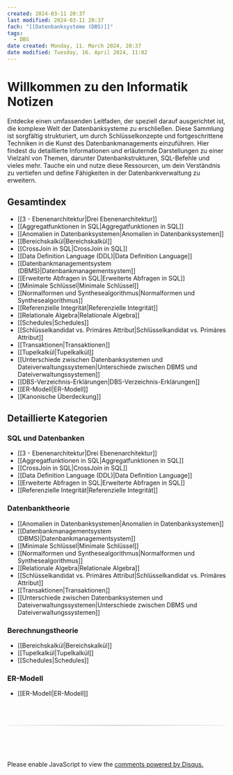 ```yaml
---
created: 2024-03-11 20:37
last modified: 2024-03-11 20:37
fach: "[[Datenbanksysteme (DBS)]]"
tags:
  - DBS
date created: Monday, 11. March 2024, 20:37
date modified: Tuesday, 16. April 2024, 11:02
---
```


# Willkommen zu den Informatik Notizen

Entdecke einen umfassenden Leitfaden, der speziell darauf ausgerichtet ist, die komplexe Welt der Datenbanksysteme zu erschließen. Diese Sammlung ist sorgfältig strukturiert, um durch Schlüsselkonzepte und fortgeschrittene Techniken in die Kunst des Datenbankmanagements einzuführen. Hier findest du detaillierte Informationen und erläuternde Darstellungen zu einer Vielzahl von Themen, darunter Datenbankstrukturen, SQL-Befehle und vieles mehr. Tauche ein und nutze diese Ressourcen, um dein Verständnis zu vertiefen und define Fähigkeiten in der Datenbankverwaltung zu erweitern.

## Gesamtindex

- [[3 - Ebenenarchitektur|Drei Ebenenarchitektur]]
- [[Aggregatfunktionen in SQL|Aggregatfunktionen in SQL]]
- [[Anomalien in Datenbanksystemen|Anomalien in Datenbanksystemen]]
- [[Bereichskalkül|Bereichskalkül]]
- [[CrossJoin in SQL|CrossJoin in SQL]]
- [[Data Definition Language (DDL)|Data Definition Language]]
- [[Datenbankmanagementsystem (DBMS)|Datenbankmanagementsystem]]
- [[Erweiterte Abfragen in SQL|Erweiterte Abfragen in SQL]]
- [[Minimale Schlüssel|Minimale Schlüssel]]
- [[Normalformen und Synthesealgorithmus|Normalformen und Synthesealgorithmus]]
- [[Referenzielle Integrität|Referenzielle Integrität]]
- [[Relationale Algebra|Relationale Algebra]]
- [[Schedules|Schedules]]
- [[Schlüsselkandidat vs. Primäres Attribut|Schlüsselkandidat vs. Primäres Attribut]]
- [[Transaktionen|Transaktionen]]
- [[Tupelkalkül|Tupelkalkül]]
- [[Unterschiede zwischen Datenbanksystemen und Dateiverwaltungssystemen|Unterschiede zwischen DBMS und Dateiverwaltungssystemen]]
- [[DBS-Verzeichnis-Erklärungen|DBS-Verzeichnis-Erklärungen]]
- [[ER-Modell|ER-Modell]]
- [[Kanonische  Überdeckung]]

## Detaillierte Kategorien

### SQL und Datenbanken

- [[3 - Ebenenarchitektur|Drei Ebenenarchitektur]]
- [[Aggregatfunktionen in SQL|Aggregatfunktionen in SQL]]
- [[CrossJoin in SQL|CrossJoin in SQL]]
- [[Data Definition Language (DDL)|Data Definition Language]]
- [[Erweiterte Abfragen in SQL|Erweiterte Abfragen in SQL]]
- [[Referenzielle Integrität|Referenzielle Integrität]]

### Datenbanktheorie

- [[Anomalien in Datenbanksystemen|Anomalien in Datenbanksystemen]]
- [[Datenbankmanagementsystem (DBMS)|Datenbankmanagementsystem]]
- [[Minimale Schlüssel|Minimale Schlüssel]]
- [[Normalformen und Synthesealgorithmus|Normalformen und Synthesealgorithmus]]
- [[Relationale Algebra|Relationale Algebra]]
- [[Schlüsselkandidat vs. Primäres Attribut|Schlüsselkandidat vs. Primäres Attribut]]
- [[Transaktionen|Transaktionen]]
- [[Unterschiede zwischen Datenbanksystemen und Dateiverwaltungssystemen|Unterschiede zwischen DBMS und Dateiverwaltungssystemen]]

### Berechnungstheorie

- [[Bereichskalkül|Bereichskalkül]]
- [[Tupelkalkül|Tupelkalkül]]
- [[Schedules|Schedules]]

### ER-Modell

- [[ER-Modell|ER-Modell]]

<!-- DISQUS SCRIPT COMMENT START -->

<hr style="border: none; height: 2px; background: linear-gradient(to right, #f0f0f0, #ccc, #f0f0f0); margin-top: 4rem; margin-bottom: 5rem;">
<div id="disqus_thread"></div>
<script>
    /**
    *  RECOMMENDED CONFIGURATION VARIABLES: EDIT AND UNCOMMENT THE SECTION BELOW TO INSERT DYNAMIC VALUES FROM YOUR PLATFORM OR CMS.
    *  LEARN WHY DEFINING THESE VARIABLES IS IMPORTANT: https://disqus.com/admin/universalcode/#configuration-variables    */
    /*
    var disqus_config = function () {
    this.page.url = PAGE_URL;  // Replace PAGE_URL with your page's canonical URL variable
    this.page.identifier = PAGE_IDENTIFIER; // Replace PAGE_IDENTIFIER with your page's unique identifier variable
    };
    */
    (function() { // DON'T EDIT BELOW THIS LINE
    var d = document, s = d.createElement('script');
    s.src = 'https://myuninotes.disqus.com/embed.js';
    s.setAttribute('data-timestamp', +new Date());
    (d.head || d.body).appendChild(s);
    })();
</script>
<noscript>Please enable JavaScript to view the <a href="https://disqus.com/?ref_noscript">comments powered by Disqus.</a></noscript>

<!-- DISQUS SCRIPT COMMENT END -->

